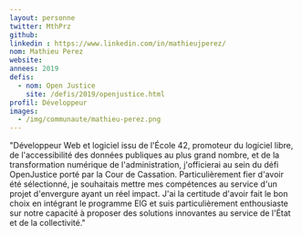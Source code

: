 ```yaml
---
layout: personne
twitter: MthPrz
github: 
linkedin : https://www.linkedin.com/in/mathieujperez/
nom: Mathieu Perez
website:
annees: 2019
defis: 
  - nom: Open Justice
    site: /defis/2019/openjustice.html
profil: Développeur
images:
  - /img/communaute/mathieu-perez.png
---
```


"Développeur Web et logiciel issu de l'École 42, promoteur du logiciel libre, de l'accessibilité des données publiques au plus grand nombre, et de la transformation numérique de l'administration, j'officierai au sein du défi OpenJustice porté par la Cour de Cassation. Particulièrement fier d'avoir été sélectionné, je souhaitais mettre mes compétences au service d'un projet d'envergure ayant un réel impact. J'ai la certitude d'avoir fait le bon choix en intégrant le programme EIG et suis particulièrement enthousiaste sur notre capacité à proposer des solutions innovantes au service de l'État et de la collectivité."
